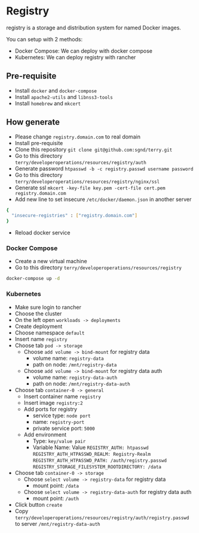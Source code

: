 # Registry

registry is a storage and distribution system for named Docker images.

You can setup with 2 methods:

- Docker Compose: We can deploy with docker compose
- Kubernetes: We can deploy registry with rancher

## Pre-requisite

- Install `docker` and `docker-compose`
- Install `apache2-utils` and `libnss3-tools`
- Install `homebrew` and `mkcert`

## How generate

- Please change `registry.domain.com` to real domain
- Install pre-requisite
- Clone this repository `git clone git@github.com:sgnd/terry.git`
- Go to this directory `terry/developeroperations/resources/registry/auth`
- Generate password `htpasswd -b -c registry.passwd username password`
- Go to this directory `terry/developeroperations/resources/registry/nginx/ssl`
- Generate ssl `mkcert -key-file key.pem -cert-file cert.pem registry.domain.com`
- Add new line to set insecure `/etc/docker/daemon.json` in another server

```bash
{
  "insecure-registries" : ["registry.domain.com"]
}
```

- Reload docker service

### Docker Compose

- Create a new virtual machine
- Go to this directory `terry/developeroperations/resources/registry`

```bash
docker-compose up -d
```

### Kubernetes

- Make sure login to rancher
- Choose the cluster
- On the left open `workloads -> deployments`
- Create deployment
- Choose namespace `default`
- Insert name `registry`
- Choose tab `pod -> storage`
  - Choose `add volume -> bind-mount` for registry data
    - volume name: `registry-data`
    - path on node: `/mnt/registry-data`
  - Choose `add volume -> bind-mount` for registry data auth
    - volume name: `registry-data-auth`
    - path on node: `/mnt/registry-data-auth`
- Choose tab `container-0 -> general`
  - Insert container name `registry`
  - Insert image `registry:2`
  - Add ports for registry
    - service type: `node port`
    - name: `registry-port`
    - private service port: `5000`
  - Add environment
    - Type: `key/value pair`
    - Variable Name: Value
      `REGISTRY_AUTH: htpasswd`
      `REGISTRY_AUTH_HTPASSWD_REALM: Registry-Realm`
      `REGISTRY_AUTH_HTPASSWD_PATH: /auth/registry.passwd`
      `REGISTRY_STORAGE_FILESYSTEM_ROOTDIRECTORY: /data`
- Choose tab `container-0 -> storage`
  - Choose `select volume -> registry-data` for registry data
    - mount point: `/data`
  - Choose `select volume -> registry-data-auth` for registry data auth
    - mount point: `/auth`
- Click button `create`
- Copy `terry/developeroperations/resources/registry/auth/registry.passwd` to server `/mnt/registry-data-auth`
